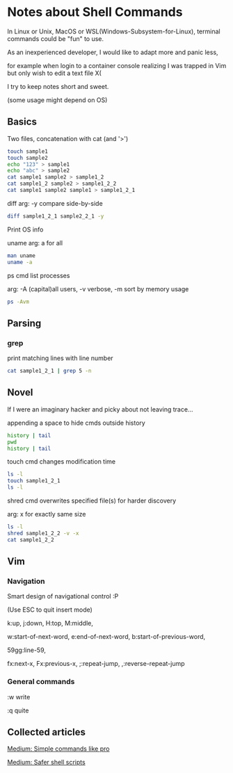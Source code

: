 # Notes about Shell Commands

In Linux or Unix, MacOS or WSL(Windows-Subsystem-for-Linux), terminal commands could be "fun" to use.

As an inexperienced developer, I would like to adapt more and panic less,

for example when login to a container console realizing I was trapped in Vim but only wish to edit a text file X( 

I try to keep notes short and sweet.


(some usage might depend on OS)
## Basics

Two files, concatenation with cat (and '>')
```bash
touch sample1
touch sample2
echo "123" > sample1
echo "abc" > sample2
cat sample1 sample2 > sample1_2
cat sample1_2 sample2 > sample1_2_2
cat sample1 sample2 sample1 > sample1_2_1
```

diff arg: -y compare side-by-side
```bash
diff sample1_2_1 sample2_2_1 -y
```

Print OS info

uname arg: a for all
```bash
man uname
uname -a
```

ps cmd list processes

arg: -A (capital)all users, -v verbose, -m sort by memory usage
```zsh
ps -Avm
```

## Parsing

### grep

print matching lines with line number
```zsh
cat sample1_2_1 | grep 5 -n
```

## Novel

If I were an imaginary hacker and picky about not leaving trace...

appending a space to hide cmds outside history
```bash
history | tail
pwd 
history | tail
```

touch cmd changes modification time
```bash
ls -l
touch sample1_2_1
ls -l
```

shred cmd overwrites specified file(s) for harder discovery

arg: x for exactly same size
```bash
ls -l
shred sample1_2_2 -v -x
cat sample1_2_2
```

## Vim

### Navigation

Smart design of navigational control :P

(Use ESC to quit insert mode)

k:up, j:down, H:top, M:middle,

w:start-of-next-word, e:end-of-next-word, b:start-of-previous-word,

59gg:line-59,

fx:next-x, Fx:previous-x, ;:repeat-jump, ,:reverse-repeat-jump

### General commands

:w write

:q quite

## Collected articles

[Medium: Simple commands like pro](https://javascript.plainenglish.io/simple-commands-in-linux-that-will-make-you-feel-like-a-pro-1407ed928e6c)

[Medium: Safer shell scripts](https://levelup.gitconnected.com/9-tips-for-writing-safer-shell-scripts-b0c185da9bae)